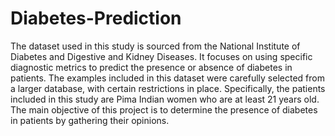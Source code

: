 # Diabetes-Prediction


The dataset used in this study is sourced from the National Institute of Diabetes and Digestive and Kidney Diseases. It focuses on using specific diagnostic metrics to predict the presence or absence of diabetes in patients. The examples included in this dataset were carefully selected from a larger database, with certain restrictions in place. Specifically, the patients included in this study are Pima Indian women who are at least 21 years old. The main objective of this project is to determine the presence of diabetes in patients by gathering their opinions.
